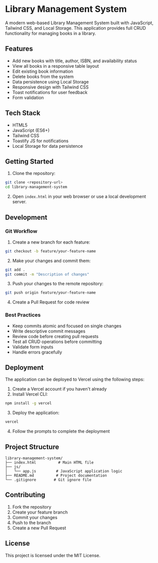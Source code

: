# Library Management System

A modern web-based Library Management System built with JavaScript, Tailwind CSS, and Local Storage. This application provides full CRUD functionality for managing books in a library.

## Features

- Add new books with title, author, ISBN, and availability status
- View all books in a responsive table layout
- Edit existing book information
- Delete books from the system
- Data persistence using Local Storage
- Responsive design with Tailwind CSS
- Toast notifications for user feedback
- Form validation

## Tech Stack

- HTML5
- JavaScript (ES6+)
- Tailwind CSS
- Toastify JS for notifications
- Local Storage for data persistence

## Getting Started

1. Clone the repository:
```bash
git clone <repository-url>
cd library-management-system
```

2. Open `index.html` in your web browser or use a local development server.

## Development

### Git Workflow

1. Create a new branch for each feature:
```bash
git checkout -b feature/your-feature-name
```

2. Make your changes and commit them:
```bash
git add .
git commit -m "Description of changes"
```

3. Push your changes to the remote repository:
```bash
git push origin feature/your-feature-name
```

4. Create a Pull Request for code review

### Best Practices

- Keep commits atomic and focused on single changes
- Write descriptive commit messages
- Review code before creating pull requests
- Test all CRUD operations before committing
- Validate form inputs
- Handle errors gracefully

## Deployment

The application can be deployed to Vercel using the following steps:

1. Create a Vercel account if you haven't already
2. Install Vercel CLI:
```bash
npm install -g vercel
```

3. Deploy the application:
```bash
vercel
```

4. Follow the prompts to complete the deployment

## Project Structure

```
library-management-system/
├── index.html          # Main HTML file
├── js/
│   └── app.js         # JavaScript application logic
├── README.md          # Project documentation
└── .gitignore        # Git ignore file
```

## Contributing

1. Fork the repository
2. Create your feature branch
3. Commit your changes
4. Push to the branch
5. Create a new Pull Request

## License

This project is licensed under the MIT License. 